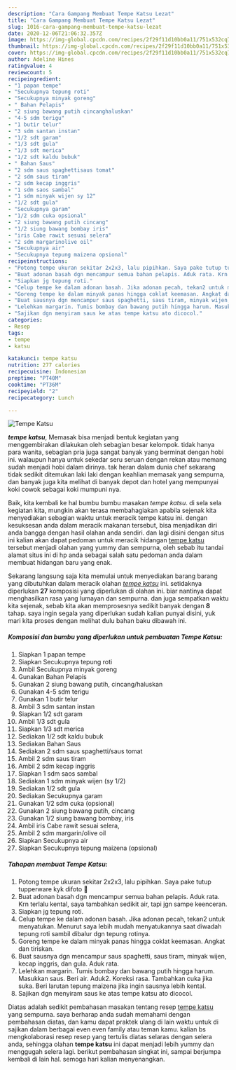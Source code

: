 ```yaml
---
description: "Cara Gampang Membuat Tempe Katsu Lezat"
title: "Cara Gampang Membuat Tempe Katsu Lezat"
slug: 1016-cara-gampang-membuat-tempe-katsu-lezat
date: 2020-12-06T21:06:32.357Z
image: https://img-global.cpcdn.com/recipes/2f29f11d10bb0a11/751x532cq70/tempe-katsu-foto-resep-utama.jpg
thumbnail: https://img-global.cpcdn.com/recipes/2f29f11d10bb0a11/751x532cq70/tempe-katsu-foto-resep-utama.jpg
cover: https://img-global.cpcdn.com/recipes/2f29f11d10bb0a11/751x532cq70/tempe-katsu-foto-resep-utama.jpg
author: Adeline Hines
ratingvalue: 4
reviewcount: 5
recipeingredient:
- "1 papan tempe"
- "Secukupnya tepung roti"
- "Secukupnya minyak goreng"
- " Bahan Pelapis"
- "2 siung bawang putih cincanghaluskan"
- "4-5 sdm terigu"
- "1 butir telur"
- "3 sdm santan instan"
- "1/2 sdt garam"
- "1/3 sdt gula"
- "1/3 sdt merica"
- "1/2 sdt kaldu bubuk"
- " Bahan Saus"
- "2 sdm saus spaghettisaus tomat"
- "2 sdm saus tiram"
- "2 sdm kecap inggris"
- "1 sdm saos sambal"
- "1 sdm minyak wijen sy 12"
- "1/2 sdt gula"
- "Secukupnya garam"
- "1/2 sdm cuka opsional"
- "2 siung bawang putih cincang"
- "1/2 siung bawang bombay iris"
- "iris Cabe rawit sesuai selera"
- "2 sdm margarinolive oil"
- "Secukupnya air"
- "Secukupnya tepung maizena opsional"
recipeinstructions:
- "Potong tempe ukuran sekitar 2x2x3, lalu pipihkan. Saya pake tutup tupperware kyk difoto 🤣"
- "Buat adonan basah dgn mencampur semua bahan pelapis. Aduk rata. Krn terlalu kental, saya tambahkan sedikit air, tapi jgn sampe keenceran."
- "Siapkan jg tepung roti."
- "Celup tempe ke dalam adonan basah. Jika adonan pecah, tekan2 untuk menyatukan. Menurut saya lebih mudah menyatukannya saat diwadah tepung roti sambil dibalur dgn tepung rotinya."
- "Goreng tempe ke dalam minyak panas hingga coklat keemasan. Angkat dan tiriskan."
- "Buat sausnya dgn mencampur saus spaghetti, saus tiram, minyak wijen, kecap inggris, dan gula. Aduk rata."
- "Lelehkan margarin. Tumis bombay dan bawang putih hingga harum. Masukkan saus. Beri air. Aduk2. Koreksi rasa. Tambahkan cuka jika suka. Beri larutan tepung maizena jika ingin sausnya lebih kental."
- "Sajikan dgn menyiram saus ke atas tempe katsu ato dicocol."
categories:
- Resep
tags:
- tempe
- katsu

katakunci: tempe katsu 
nutrition: 277 calories
recipecuisine: Indonesian
preptime: "PT40M"
cooktime: "PT36M"
recipeyield: "2"
recipecategory: Lunch

---
```



![Tempe Katsu](https://img-global.cpcdn.com/recipes/2f29f11d10bb0a11/751x532cq70/tempe-katsu-foto-resep-utama.jpg)

<b><i>tempe katsu</i></b>, Memasak bisa menjadi bentuk kegiatan yang menggembirakan dilakukan oleh sebagian besar kelompok. tidak hanya para wanita, sebagian pria juga sangat banyak yang berminat dengan hobi ini. walaupun hanya untuk sekedar seru seruan dengan rekan atau memang sudah menjadi hobi dalam dirinya. tak heran dalam dunia chef sekarang tidak sedikit ditemukan laki laki dengan keahlian memasak yang sempurna, dan banyak juga kita melihat di banyak depot dan hotel yang mempunyai koki cowok sebagai koki mumpuni nya.



Baik, kita kembali ke hal bumbu bumbu masakan <i>tempe katsu</i>. di sela sela kegiatan kita, mungkin akan terasa membahagiakan apabila sejenak kita menyediakan sebagian waktu untuk meracik tempe katsu ini. dengan kesuksesan anda dalam meracik makanan tersebut, bisa menjadikan diri anda bangga dengan hasil olahan anda sendiri. dan lagi disini dengan situs ini kalian akan dapat pedoman untuk meracik hidangan <u>tempe katsu</u> tersebut menjadi olahan yang yummy dan sempurna, oleh sebab itu tandai alamat situs ini di hp anda sebagai salah satu pedoman anda dalam membuat hidangan baru yang enak.


Sekarang langsung saja kita memulai untuk menyediakan barang barang yang dibutuhkan dalam meracik olahan <u><i>tempe katsu</i></u> ini. setidaknya diperlukan <b>27</b> komposisi yang diperlukan di olahan ini. biar nantinya dapat menghasilkan rasa yang lumayan dan sempurna. dan juga sempatkan waktu kita sejenak, sebab kita akan memprosesnya sedikit banyak dengan <b>8</b> tahap. saya ingin segala yang diperlukan sudah kalian punyai disini, yuk mari kita proses dengan melihat dulu bahan baku dibawah ini.

<!--inarticleads1-->

##### Komposisi dan bumbu yang diperlukan untuk pembuatan Tempe Katsu:

1. Siapkan 1 papan tempe
1. Siapkan Secukupnya tepung roti
1. Ambil Secukupnya minyak goreng
1. Gunakan  Bahan Pelapis
1. Gunakan 2 siung bawang putih, cincang/haluskan
1. Gunakan 4-5 sdm terigu
1. Gunakan 1 butir telur
1. Ambil 3 sdm santan instan
1. Siapkan 1/2 sdt garam
1. Ambil 1/3 sdt gula
1. Siapkan 1/3 sdt merica
1. Sediakan 1/2 sdt kaldu bubuk
1. Sediakan  Bahan Saus
1. Sediakan 2 sdm saus spaghetti/saus tomat
1. Ambil 2 sdm saus tiram
1. Ambil 2 sdm kecap inggris
1. Siapkan 1 sdm saos sambal
1. Sediakan 1 sdm minyak wijen (sy 1/2)
1. Sediakan 1/2 sdt gula
1. Sediakan Secukupnya garam
1. Gunakan 1/2 sdm cuka (opsional)
1. Gunakan 2 siung bawang putih, cincang
1. Gunakan 1/2 siung bawang bombay, iris
1. Ambil iris Cabe rawit sesuai selera,
1. Ambil 2 sdm margarin/olive oil
1. Siapkan Secukupnya air
1. Siapkan Secukupnya tepung maizena (opsional)




<!--inarticleads2-->

##### Tahapan membuat Tempe Katsu:

1. Potong tempe ukuran sekitar 2x2x3, lalu pipihkan. Saya pake tutup tupperware kyk difoto 🤣
1. Buat adonan basah dgn mencampur semua bahan pelapis. Aduk rata. Krn terlalu kental, saya tambahkan sedikit air, tapi jgn sampe keenceran.
1. Siapkan jg tepung roti.
1. Celup tempe ke dalam adonan basah. Jika adonan pecah, tekan2 untuk menyatukan. Menurut saya lebih mudah menyatukannya saat diwadah tepung roti sambil dibalur dgn tepung rotinya.
1. Goreng tempe ke dalam minyak panas hingga coklat keemasan. Angkat dan tiriskan.
1. Buat sausnya dgn mencampur saus spaghetti, saus tiram, minyak wijen, kecap inggris, dan gula. Aduk rata.
1. Lelehkan margarin. Tumis bombay dan bawang putih hingga harum. Masukkan saus. Beri air. Aduk2. Koreksi rasa. Tambahkan cuka jika suka. Beri larutan tepung maizena jika ingin sausnya lebih kental.
1. Sajikan dgn menyiram saus ke atas tempe katsu ato dicocol.




Diatas adalah sedikit pembahasan masakan tentang resep <u>tempe katsu</u> yang sempurna. saya berharap anda sudah memahami dengan pembahasan diatas, dan kamu dapat praktek ulang di lain waktu untuk di sajikan dalam berbagai even even family atau teman kamu. kalian bs mengkolaborasi resep resep yang tertulis diatas selaras dengan selera anda, sehingga olahan <b>tempe katsu</b> ini dapat menjadi lebih yummy dan menggugah selera lagi. berikut pembahasan singkat ini, sampai berjumpa kembali di lain hal. semoga hari kalian menyenangkan.
